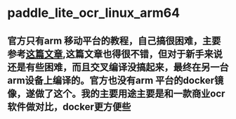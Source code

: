 # paddle_lite_ocr_linux_arm64


## 官方只有arm 移动平台的教程，自己搞很困难，主要参考[这篇文章](https://blog.csdn.net/qq_39056987/article/details/121078743?spm=1001.2014.3001.5501),这篇文章也得很不错，但对于新手来说还是有些困难，而且交叉编译没搞起来，最终在另一台arm设备上编译的。官方也没有arm 平台的docker镜像，遂做了这个。我的主要用途主要是和一款商业ocr软件做对比，docker更方便些
